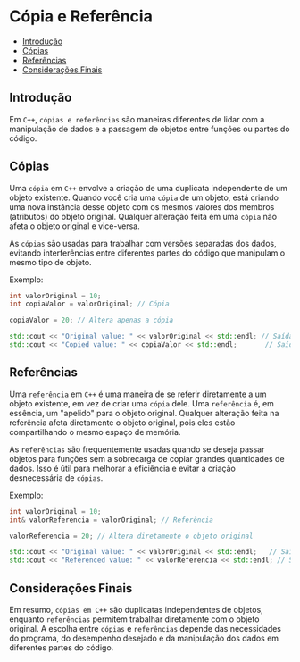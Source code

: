 # Cópia e Referência

<!-- toc -->
- [Introdução](#introdução)
- [Cópias](#Cópias)
- [Referências ](#Referências )
- [Considerações Finais](#Considerações-Finais)
<!-- toc -->

## Introdução

Em `C++`, `cópias e referências` são maneiras diferentes de lidar com a manipulação de dados e a passagem de objetos entre funções ou partes do código.

## Cópias

Uma `cópia` em `C++` envolve a criação de uma duplicata independente de um objeto existente. Quando você cria uma `cópia` de um objeto, está criando uma nova instância desse objeto com os mesmos valores dos membros (atributos) do objeto original. Qualquer alteração feita em uma `cópia` não afeta o objeto original e vice-versa.

As `cópias` são usadas para trabalhar com versões separadas dos dados, evitando interferências entre diferentes partes do código que manipulam o mesmo tipo de objeto.

Exemplo:
```c++
int valorOriginal = 10;
int copiaValor = valorOriginal; // Cópia

copiaValor = 20; // Altera apenas a cópia

std::cout << "Original value: " << valorOriginal << std::endl; // Saída: Valor Original: 10
std::cout << "Copied value: " << copiaValor << std::endl;       // Saída: Valor da Cópia: 20
```

## Referências

Uma `referência` em `C++` é uma maneira de se referir diretamente a um objeto existente, em vez de criar uma `cópia` dele. Uma `referência` é, em essência, um "apelido" para o objeto original. Qualquer alteração feita na referência afeta diretamente o objeto original, pois eles estão compartilhando o mesmo espaço de memória.

As `referências` são frequentemente usadas quando se deseja passar objetos para funções sem a sobrecarga de copiar grandes quantidades de dados. Isso é útil para melhorar a eficiência e evitar a criação desnecessária de `cópias`.

Exemplo:
```c++
int valorOriginal = 10;
int& valorReferencia = valorOriginal; // Referência

valorReferencia = 20; // Altera diretamente o objeto original

std::cout << "Original value: " << valorOriginal << std::endl;   // Saída: Valor Original: 20
std::cout << "Referenced value: " << valorReferencia << std::endl; // Saída: Valor Referencia: 20
```

## Considerações Finais

Em resumo, `cópias em C++` são duplicatas independentes de objetos, enquanto `referências` permitem trabalhar diretamente com o objeto original. A escolha entre `cópias` e `referências` depende das necessidades do programa, do desempenho desejado e da manipulação dos dados em diferentes partes do código.
